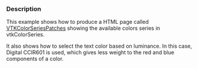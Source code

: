 ### Description

This example shows how to produce a HTML page called [VTKColorSeriesPatches](http://htmlpreview.github.com/?https://github.com/lorensen/VTKExamples/blob/master/src/Python/Visualization/VTKColorSeriesPatches.html) showing the available colors series in vtkColorSeries.

It also shows how to select the text color based on luminance. In this case, Digital CCIR601 is used, which gives less weight to the red and blue components of a color.

